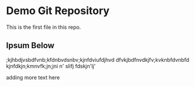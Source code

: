 # Demo Git Repository

This is the first file in this repo.

## Ipsum Below

;kjhbdjvsbdfvnb;kfdnbvdsnbv;kjnfdviufdjhvd 
dfvkjbdfnvdkjfv;kvknbfdvnbfd
kjnfdkjn;kmnvfk;jn;jni n' slifj fdskjn'lj'


adding more text here